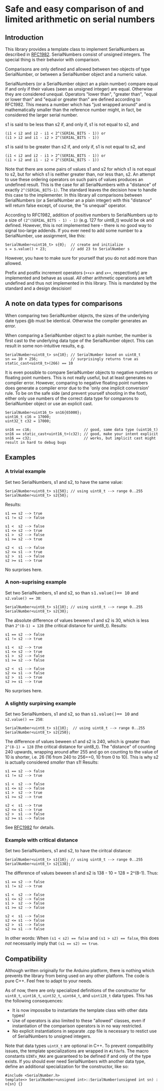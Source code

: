 
# Safe and easy comparison of and limited arithmetic on serial numbers

## Introduction

This library provides a template class to implement SerialNumbers as described in [RFC1982](<https://datatracker.ietf.org/doc/html/rfc1982>). SerialNumbers consist of unsigned integers. The special thing is their behavior with comparison.

Comparisons are only defined and allowed between two objects of type SerialNumber, or between a SerialNumber object and a numeric value.

SerialNumbers (or a SerialNumber object an a plain number) compare equal if and only if their values (seen as unsigned integer) are equal. Otherwise they are considered unequal. Operators "lower than", "greater than", "equal or lower than" and "equal or greater than" are defined according to RFC1982. This means a number which has "just wrapped around" and is mathematically smaller than the reference number might, in fact, be considered the larger serial number.

s1 is said to be less than s2 if, and only if, s1 is not equal to s2, and

    (i1 < i2 and i2 - i1 < 2^(SERIAL_BITS - 1)) or
    (i1 > i2 and i1 - i2 > 2^(SERIAL_BITS - 1))

s1 is said to be greater than s2 if, and only if, s1 is not equal to
s2, and


    (i1 < i2 and i2 - i1 > 2^(SERIAL_BITS - 1)) or
    (i1 > i2 and i1 - i2 < 2^(SERIAL_BITS - 1))

Note that there are some pairs of values s1 and s2 for which s1 is not equal to s2, but for which s1 is neither greater than, nor less than, s2.  An attempt to use these ordering operators on such pairs of values produces an undefined result. This is the case for all SerialNumbers with a "distance" of exactly `2^(SERIAL_BITS-1)`. The standard leaves the decision how to handle this case to the implementer. In this library all comparisons between SerialNumbers (or a SerialNumber an a plain integer) with this "distance" will return false except, of course, the "is unequal" operator.

According to RFC1982, addition of positive numbers to SerialNumbers up to a size of `(2^(SERIAL_BITS - 1) - 1)` (e.g. 127 for uint8_t) would be ok and defined. However, this is not implemented here - there is no good way to signal too-large addends. If you ever need to add some number to a SerialNumber, use assignment, like this:

    SerialNumber<uint16_t> s{0};  // create and initialize
    s = s.value() + 23;           // add 23 to SerialNumber s

However, you have to make sure for yourself that you do not add more than allowed.

Prefix and postfix increment operators (`++x`> and `x++`, respectively) are implemented and behave as usual. *All* other arithmetic operations are left undefined and thus not implemented in this library. This is mandated by the standard and a design descision!

## A note on data types for comparisons

When comparing two SerialNumber objects, the sizes of the underlying date types  @b must be identical. Otherwise the compiler generates an error.

When comparing a SerialNumber object to a plain number, the number is first cast to the underlying data type of the SerialNumber object. This can result in some non-intuitive results, e.g.

    SerialNumber<uint8_t> sn{10}; // SerialNumber based on uint8_t
    sn == 10 + 256;               // surprisingly returns true as static_cast<uint8_t>(266) == 10

It is even possible to compare SerialNumber objects to negative numbers or floating point numbers. This is not really useful, but at least generates no compiler error. However, comparing to negative floating point numbers does generate a compiler error due to the 'only one implicit conversion' rule. To be on the safe side (and prevent yourself shooting in  the foot), either only use numbers of the correct data type for comparons to SerialNumber object or use an explicit cast.

    SerialNumber<uint16_t> sn16{65000};
    uint16_t c16 = 17000;
    uint32_t c32 = 17000;

    sn16 == c16;                        // good, same data type (uint16_t)
    sn16 == static_cast<uint16_t>(c32); // good, make your intent explicit
    sn16 == c32;                        // works, but implicit cast might result in hard to debug bugs

## Examples

### A trivial example

Set two SerialNumbers, s1 and s2, to have the same value:

    SerialNumber<uint8_t> s1{50}; // using uint8_t --> range 0..255
    SerialNumber<uint8_t> s2{50};

Results:

    s1 == s2 --> true
    s1 != s2 --> false

    s1 <  s2 --> false
    s1 <= s2 --> true
    s1 >  s2 --> false
    s1 >= s2 --> true

    s2 <  s1 --> false
    s2 <= s1 --> true
    s2 >  s1 --> false
    s2 >= s1 --> true

No surprises here.

### A non-suprising example

Set two SerialNumbers, s1 and s2, so than <tt>s1.value()== 10</tt> and `s2.value() == 30`:

    SerialNumber<uint8_t> s1{10}; // using uint8_t --> range 0..255
    SerialNumber<uint8_t> s2{30};

The absolute difference of values beween s1 and s2 is 30, which is less than `2^(8-1) = 128` (the critical distance for uint8_t). Results:

    s1 == s2 --> false
    s1 != s2 --> true

    s1 <  s2 --> true
    s1 <= s2 --> true
    s1 >  s2 --> false
    s1 >= s2 --> false

    s2 <  s1 --> false
    s2 <= s1 --> false
    s2 >  s1 --> true
    s2 >= s1 --> true

No surprises here.

### A slightly surpirsing example

Set two SerialNumbers, s1 and s2, so than <tt>s1.value()== 10</tt> and `s2.value() == 250`:

    SerialNumber<uint8_t> s1{10};  // using uint8_t --> range 0..255
    SerialNumber<uint8_t> s2{250};

The difference of values beween s1 and s2 is 240, which is greater than `2^(8-1) = 128` (the critical distance for uint8_t). The "distance" of counting 240 upwards, wrapping around after 255 and go on counting to the value of 10 is shorter, i.e. 26 (16 from 240 to 256==0, 10 from 0 to 10). This is why s2 is actually considered *smaller* than s1! Results:

    s1 == s2 --> false
    s1 != s2 --> true

    s1 <  s2 --> false
    s1 <= s2 --> false
    s1 >  s2 --> true
    s1 >= s2 --> true

    s2 <  s1 --> true
    s2 <= s1 --> true
    s2 >  s1 --> false
    s2 >= s1 --> false

See [RFC1982](https://datatracker.ietf.org/doc/html/rfc1982) for details.

### Example with critical distance
 
Set two SerialNumbers, s1 and s2, to have the ciritcal distance:


    SerialNumber<uint8_t> s1{10}; // using uint8_t --> range 0..255
    SerialNumber<uint8_t> s2{138};

The difference of values beween s1 and s2 is 138 - 10 = 128 = 2^(8-1). Thus:

    s1 == s2 --> false
    s1 != s2 --> true

    s1 <  s2 --> false
    s1 <= s2 --> false
    s1 >  s2 --> false
    s1 >= s2 --> false

    s2 <  s1 --> false
    s2 <= s1 --> false
    s2 >  s1 --> false
    s2 >= s1 --> false

In other words: When `(s1 < s2) == false` and `(s1 > s2) == false`, this does  *not* necessarily imply that `(s1 == s2) == true`.

## Compatibility

Although written originally for the Arduino platform, there is nothing which prevents the library from being used on any other platform. The code is pure C++. Feel free to adapt to your needs.

As of now, there are only specialized definitions of the constructor for `uint8_t`, `uint16_t`, `uint32_t`, `uint64_t`, and `uint128_t` data types. This has the following consequences:

 - It is now impossibe to instantiate the template class with other data types!
 - Use of operators is also limited to these "allowed" classes, even if instantiation of the comparison operators is in no way restricted.
 - No explicit instantiations in separate .cpp file is necessary to restict use of SerialNumbers to unsigned integers.

Note that data types `uintX_t` are optional in C++. To prevent compatibility issues, the template specializations are wrapped in `#ifdef`s. The macro constants `UINTx_MAX` are guaranteed to be defined if and only of the type exists. If you should ever need SerialNumbers with another data type, define an additional specialization for the constructor, like so:

    #include <SerialNumber.h>
    template<> SerialNumber<unsigned int>::SerialNumber(unsigned int sn) : n{sn} {}
